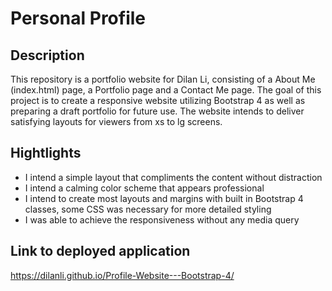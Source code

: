 # Personal Profile

## Description

This repository is a portfolio website for Dilan Li, consisting of a About Me (index.html) page, a Portfolio page and a Contact Me page. The goal of this project is to create a responsive website utilizing Bootstrap 4 as well as preparing a draft portfolio for future use. The website intends to deliver satisfying layouts for viewers from xs to lg screens. 

## Hightlights

- I intend a simple layout that compliments the content without distraction
- I intend a calming color scheme that appears professional
- I intend to create most layouts and margins with built in Bootstrap 4 classes, some CSS was necessary for more detailed styling
- I was able to achieve the responsiveness without any media query

## Link to deployed application
https://dilanli.github.io/Profile-Website---Bootstrap-4/